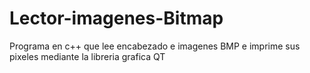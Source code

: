 # Lector-imagenes-Bitmap
Programa en c++ que lee encabezado e imagenes BMP e imprime sus pixeles mediante la libreria grafica QT 
